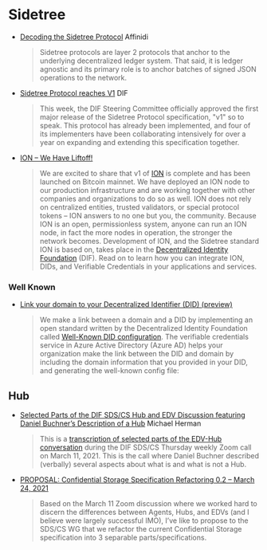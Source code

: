 # Sidetree
* [Decoding the Sidetree Protocol](https://academy.affinidi.com/decoding-the-sidetree-protocol-18d8bfa39257) Affinidi
  > Sidetree protocols are layer 2 protocols that anchor to the underlying decentralized ledger system. That said, it is ledger agnostic and its primary role is to anchor batches of signed JSON operations to the network.
* [Sidetree Protocol reaches V1](https://blog.identity.foundation/sidetree-protocol-reaches-v1/) DIF
  > This week, the DIF Steering Committee officially approved the first major release of the Sidetree Protocol specification, "v1" so to speak. This protocol has already been implemented, and four of its implementers have been collaborating intensively for over a year on expanding and extending this specification together.
* [ION – We Have Liftoff!](https://techcommunity.microsoft.com/t5/identity-standards-blog/ion-we-have-liftoff/ba-p/1441555)
  > We are excited to share that v1 of [ION](https://identity.foundation/ion/) is complete and has been launched on Bitcoin mainnet. We have deployed an ION node to our production infrastructure and are working together with other companies and organizations to do so as well. ION does not rely on centralized entities, trusted validators, or special protocol tokens – ION answers to no one but you, the community. Because ION is an open, permissionless system, anyone can run an ION node, in fact the more nodes in operation, the stronger the network becomes. Development of ION, and the Sidetree standard ION is based on, takes place in the [Decentralized Identity Foundation](https://identity.foundation/) (DIF). Read on to learn how you can integrate ION, DIDs, and Verifiable Credentials in your applications and services.


### Well Known
* [Link your domain to your Decentralized Identifier (DID) (preview)](https://docs.microsoft.com/en-us/azure/active-directory/verifiable-credentials/how-to-dnsbind)
  > We make a link between a domain and a DID by implementing an open standard written by the Decentralized Identity Foundation called [Well-Known DID configuration](https://identity.foundation/.well-known/resources/did-configuration/). The verifiable credentials service in Azure Active Directory (Azure AD) helps your organization make the link between the DID and domain by including the domain information that you provided in your DID, and generating the well-known config file:


## Hub
* [Selected Parts of the DIF SDS/CS Hub and EDV Discussion featuring Daniel Buchner’s Description of a Hub](https://hyperonomy.com/2021/03/24/transcription-of-selected-parts-of-the-dif-sds-cs-march-11-2021-zoom-call-hub-and-edv-discussion-featuring-daniel-buchners-description-of-a-hub/) Michael Herman
  > This is a [transcription of selected parts of the EDV-Hub conversation](https://hyperonomy.com/2021/03/24/transcription-of-selected-parts-of-the-dif-sds-cs-march-11-2021-zoom-call-hub-and-edv-discussion-featuring-daniel-buchners-description-of-a-hub/) during the DIF SDS/CS Thursday weekly Zoom call on March 11, 2021. This is the call where Daniel Buchner described (verbally) several aspects about what is and what is not a Hub.
* [PROPOSAL: Confidential Storage Specification Refactoring 0.2 – March 24, 2021](https://lists.w3.org/Archives/Public/public-credentials/2021Mar/0245.html)
  > Based on the March 11 Zoom discussion where we worked hard to discern the differences between Agents, Hubs, and EDVs (and I believe were largely successful IMO), I’ve like to propose to the SDS/CS WG that we refactor the current Confidential Storage specification into 3 separable parts/specifications.
